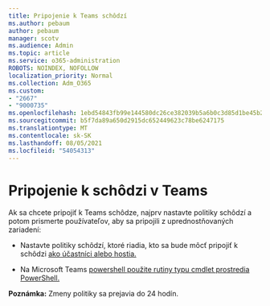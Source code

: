 ```yaml
---
title: Pripojenie k Teams schôdzí
ms.author: pebaum
author: pebaum
manager: scotv
ms.audience: Admin
ms.topic: article
ms.service: o365-administration
ROBOTS: NOINDEX, NOFOLLOW
localization_priority: Normal
ms.collection: Adm_O365
ms.custom:
- "2667"
- "9000735"
ms.openlocfilehash: 1ebd54843fb99e144580dc26ce382039b5a6b0c3d85d1be45b2b49a0e92f5d46
ms.sourcegitcommit: b5f7da89a650d2915dc652449623c78be6247175
ms.translationtype: MT
ms.contentlocale: sk-SK
ms.lasthandoff: 08/05/2021
ms.locfileid: "54054313"
---
```

# <a name="join-a-meeting-in-teams"></a>Pripojenie k schôdzi v Teams

Ak sa chcete pripojiť k Teams schôdze, najprv nastavte politiky schôdzí a potom prismerte používateľov, aby sa pripojili z uprednostňovaných zariadení:

- Nastavte politiky schôdzí, ktoré riadia, kto sa bude môcť pripojiť k schôdzi [ako účastníci alebo hostia.](https://docs.microsoft.com/microsoftteams/meeting-policies-in-teams#meeting-policy-settings---participants--guests) 

- Na Microsoft Teams [powershell použite rutiny typu cmdlet prostredia PowerShell.](https://docs.microsoft.com/microsoftteams/teams-powershell-overview)    

**Poznámka:** Zmeny politiky sa prejavia do 24 hodín.